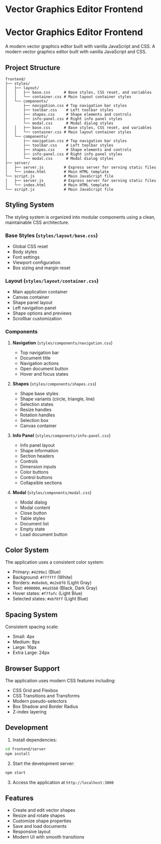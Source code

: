 # Vector Graphics Editor Frontend
# Vector Graphics Editor Frontend

A modern vector graphics editor built with vanilla JavaScript and CSS.
A modern vector graphics editor built with vanilla JavaScript and CSS.

## Project Structure

```
frontend/
├── styles/
│   ├── layout/
│   │   ├── base.css      # Base styles, CSS reset, and variables
│   │   └── container.css # Main layout container styles
│   └── components/
│       ├── navigation.css # Top navigation bar styles
│       ├── toolbar.css    # Left toolbar styles
│       ├── shapes.css     # Shape elements and controls
│       ├── info-panel.css # Right info panel styles
│       └── modal.css      # Modal dialog styles
│   │   ├── base.css      # Base styles, CSS reset, and variables
│   │   └── container.css # Main layout container styles
│   └── components/
│       ├── navigation.css # Top navigation bar styles
│       ├── toolbar.css    # Left toolbar styles
│       ├── shapes.css     # Shape elements and controls
│       ├── info-panel.css # Right info panel styles
│       └── modal.css      # Modal dialog styles
├── server/
│   ├── server.js         # Express server for serving static files
│   └── index.html        # Main HTML template
└── script.js             # Main JavaScript file
│   ├── server.js         # Express server for serving static files
│   └── index.html        # Main HTML template
└── script.js             # Main JavaScript file
```

## Styling System

The styling system is organized into modular components using a clean, maintainable CSS architecture.

### Base Styles (`styles/layout/base.css`)

- Global CSS reset
- Body styles
- Font settings
- Viewport configuration
- Box sizing and margin reset

### Layout (`styles/layout/container.css`)

- Main application container
- Canvas container
- Shape panel layout
- Left navigation panel
- Shape options and previews
- Scrollbar customization

### Components

1. **Navigation** (`styles/components/navigation.css`)
   - Top navigation bar
   - Document title
   - Navigation actions
   - Open document button
   - Hover and focus states

2. **Shapes** (`styles/components/shapes.css`)
   - Shape base styles
   - Shape variants (circle, triangle, line)
   - Selection states
   - Resize handles
   - Rotation handles
   - Selection box
   - Canvas container

3. **Info Panel** (`styles/components/info-panel.css`)
   - Info panel layout
   - Shape information
   - Section headers
   - Controls
   - Dimension inputs
   - Color buttons
   - Control buttons
   - Collapsible sections

4. **Modal** (`styles/components/modal.css`)
   - Modal dialog
   - Modal content
   - Close button
   - Table styles
   - Document list
   - Empty state
   - Load document button

## Color System

The application uses a consistent color system:

- Primary: `#4299e1` (Blue)
- Background: `#ffffff` (White)
- Borders: `#e6e8eb`, `#e2e8f0` (Light Gray)
- Text: `#000000`, `#4a5568` (Black, Dark Gray)
- Hover states: `#f7fafc` (Light Blue)
- Selected states: `#ebf8ff` (Light Blue)

## Spacing System

Consistent spacing scale:
- Small: 4px
- Medium: 8px
- Large: 16px
- Extra Large: 24px

## Browser Support

The application uses modern CSS features including:
- CSS Grid and Flexbox
- CSS Transitions and Transforms
- Modern pseudo-selectors
- Box Shadow and Border Radius
- Z-index layering

## Development

1. Install dependencies:
```bash
cd frontend/server
npm install
```

2. Start the development server:
```bash
npm start
```

3. Access the application at `http://localhost:3000`

## Features

- Create and edit vector shapes
- Resize and rotate shapes
- Customize shape properties
- Save and load documents
- Responsive layout
- Modern UI with smooth transitions 